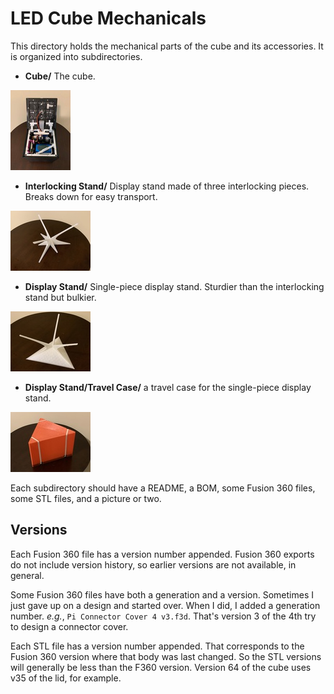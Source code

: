 # LED Cube Mechanicals

This directory holds the mechanical parts of the cube
and its accessories.  It is organized into subdirectories.

* **Cube/** The cube.

 ![photo](Cube/cube-thumb.jpg)


* **Interlocking Stand/** Display stand made of three
interlocking pieces.  Breaks down for easy transport.

 ![photo](Interlocking%20Stand/interlocking-stand-thumb.jpg)

* **Display Stand/** Single-piece display stand.  Sturdier
than the interlocking stand but bulkier.

 ![photo](Static%20Stand/stand-thumb.jpg)

* **Display Stand/Travel Case/** a travel case for the
single-piece display stand.

 ![photo](Static%20Stand/Travel%20Case/stc-thumb.jpg)

Each subdirectory should have a README, a BOM, some Fusion 360 files, some STL files, and a picture or two.


## Versions

Each Fusion 360 file has a version number appended.
Fusion 360 exports do not include version history,
so earlier versions are not available, in general.

Some Fusion 360 files have both a generation and
a version.  Sometimes I just gave up on a design and started over.
When I did, I added a generation number.  *e.g.*, `Pi Connector Cover 4 v3.f3d`.
That's version 3 of the 4th try to design a connector cover.

Each STL file has a version number appended.  That
corresponds to the Fusion 360 version where that
body was last changed.  So the STL versions will
generally be less than the F360 version.  Version
64 of the cube uses v35 of the lid, for example.
